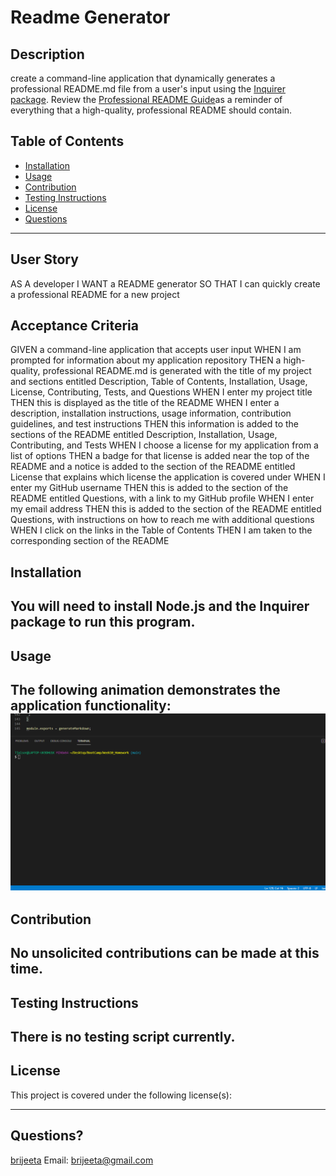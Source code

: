 # Readme Generator

## Description
create a command-line application that dynamically generates a professional README.md file from a user's input using the [Inquirer package](https://www.npmjs.com/package/inquirer). Review the [Professional README Guide](https://coding-boot-camp.github.io/full-stack/github/professional-readme-guide)as a reminder of everything that a high-quality, professional README should contain. 
## Table of Contents
- [Installation](#installation)
- [Usage](#usage)
- [Contribution](#contribution)
- [Testing Instructions](#testing-instructions)
- [License](#license)
- [Questions](#questions)
---
## User Story

AS A developer
I WANT a README generator
SO THAT I can quickly create a professional README for a new project

## Acceptance Criteria

GIVEN a command-line application that accepts user input
WHEN I am prompted for information about my application repository
THEN a high-quality, professional README.md is generated with the title of my project and sections entitled Description, Table of Contents, Installation, Usage, License, Contributing, Tests, and Questions
WHEN I enter my project title
THEN this is displayed as the title of the README
WHEN I enter a description, installation instructions, usage information, contribution guidelines, and test instructions
THEN this information is added to the sections of the README entitled Description, Installation, Usage, Contributing, and Tests
WHEN I choose a license for my application from a list of options
THEN a badge for that license is added near the top of the README and a notice is added to the section of the README entitled License that explains which license the application is covered under
WHEN I enter my GitHub username
THEN this is added to the section of the README entitled Questions, with a link to my GitHub profile
WHEN I enter my email address
THEN this is added to the section of the README entitled Questions, with instructions on how to reach me with additional questions
WHEN I click on the links in the Table of Contents
THEN I am taken to the corresponding section of the README


## Installation
You will need to install Node.js and the Inquirer package to run this program.
---
## Usage
The following animation demonstrates the application functionality:
![ReadmeGenertorDemo](./readmeDemo.gif)
---
## Contribution
No unsolicited contributions can be made at this time.
---
## Testing Instructions
There is no testing script currently.
---
## License
This project is covered under the following license(s):

---
## Questions?
[brijeeta](https://www.github.com/brijeeta)
Email: brijeeta@gmail.com
